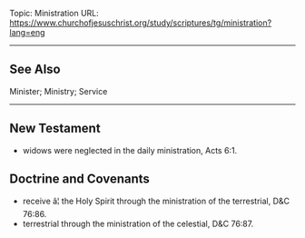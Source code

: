 Topic: Ministration
URL: https://www.churchofjesuschrist.org/study/scriptures/tg/ministration?lang=eng

---

## See Also

Minister; Ministry; Service

---

## New Testament

- widows were neglected in the daily ministration, Acts 6:1.

## Doctrine and Covenants

- receive â¦ the Holy Spirit through the ministration of the terrestrial, D&C 76:86.
- terrestrial through the ministration of the celestial, D&C 76:87.

